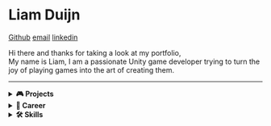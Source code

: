 # Liam Duijn  
[Github](https://github.com/LiamDCreator) [email](mailto:liamduijn@gmail.com) [linkedin](https://www.linkedin.com/in/liam-duijn-a03692296/)  

Hi there and thanks for taking a look at my portfolio,  
My name is Liam, I am a passionate Unity game developer trying to turn the joy of playing games into the art of creating them.

---

<details>
  <summary><strong>🎮 Projects</strong></summary>
  
<h2>Card Guesser                  
<a href="https://liamdcreator.itch.io/card-guesser" target="_blank">
  <img src="https://img.shields.io/badge/PLAY%20NOW-red?style=for-the-badge&logo=itch.io&logoColor=white" alt="Play Card Guesser" style="height:60px;">
</a>
</h2>
  <p>
 Card Guesser is a risk-based card game I developed in just 6 days for the Brackeys Game Jam 2025.2. The game revolves around two chests: one with a random value and one with a revealed value, both within the same range. The player’s goal is to guess which chest holds the higher value.

To influence their chances, players can use cards that either make the guess easier (at the cost of points) or harder (to gain extra points). The challenge is to survive 10 rounds while racking up the highest score possible, rewarding players who embrace risk and make bold choices.  
  </p>
   <p><strong>Theme:</strong> Risk it for the biscuit </p>
   <p><strong>Technologies:</strong> Unity, C#, GitHub, Milanote</p>
Watch this video for gameplay
</div>
     <div style="display: flex; gap: 20px; align-items: center;">

  <!-- YouTube video with thumbnail -->
  <a href="https://www.youtube.com/watch?v=GThnvnxlWlY" target="_blank">
    <img src="https://img.youtube.com/vi/GThnvnxlWlY/0.jpg" 
         alt="YouTube Video Thumbnail" 
         style="width:30%; cursor:pointer; border-radius:8px;">
  </a>

  <!-- Your custom image -->
  <a href="images/results Gamejam.jpg" target="_blank">
    <img src="images/results Gamejam.jpg" 
         alt="Game Results" 
         style="width:30%; border-radius:8px;">
  </a>

</div>
  
  <h2>A Cookie's Quest                  
    <a href="https://play.google.com/store/apps/details?id=com.liamDCreator" target="_blank">   
      <img src="https://play.google.com/intl/en_us/badges/static/images/badges/en_badge_web_generic.png" alt="Get it on Google Play" width="200">   
    </a>       
  </h2>  



    
  <p>
    A Cookie's Quest is an endless 2D arcade game developed in Unity and published on the Play Store.
    I designed and built this game as a way to complete a fully realized small-scale project, allowing me to become familiar with every stage of the game development process — from concept to release.
    Publishing the game on the Play Store was not only a way to share my creation with others, but also a meaningful test to see if my work met the standards required for public release.
  </p>

  <p><strong>Technologies:</strong> Unity, C#, GitHub, Milanote, Aseprite, Ableton 12</p>

  <p><strong>Solo project —</strong> built from concept to release. Only assets used are background and sound effects; everything else is 100% made by me.</p>  
     <p>watch this video for gameplay </p>  
    <a href="https://www.youtube.com/watch?v=zmWWd107VPU" target="_blank">
    <img src="https://img.youtube.com/vi/zmWWd107VPU/0.jpg" alt="A Cookie's Quest Video" width="480" style="max-width:100%;">
  </a>   

  <h2>Slippery Slime</h2> 




  <p>
    Slippery Slime is an endless 2D arcade game and my current project. It builds upon the foundations of <em>A Cookie's Quest</em>, but on a larger scale and with increased complexity.
    In this game, you play as a slime caught in the middle of a war between humans and monsters. Both factions actively engage each other on the battlefield, and the player must survive by navigating through the chaos — dodging, weaving, and using the environment to stay alive.
  </p>

  <p>
    The game focuses on two core elements: the player’s unique movement and the dynamic combat between factions.
    By observing enemy patterns and the flow of battle, players can identify safe zones and opportunities to maneuver.
    This encourages strategic thinking and quick reflexes, making each run unpredictable and engaging.
  </p>

  <p><strong>Technologies:</strong> Unity, C#, GitHub, Milanote, Aseprite</p>

  <p><strong>Status:</strong> Still in development</p>  
<p>Watch this video for gameplay:   </p>
   <div style="display: flex; gap: 20px; align-items: center;">

  <!-- YouTube video with thumbnail -->
  <a href="https://www.youtube.com/watch?v=xJtZG1ntgl8" target="_blank">
    <img src="https://img.youtube.com/vi/xJtZG1ntgl8/0.jpg" 
         alt="YouTube Video Thumbnail" 
         style="width:30%; cursor:pointer; border-radius:8px;">
  </a>
</div>
</details>

<details>
  <summary><strong>💼 Career</strong></summary>

  <h2>My Game Development Journey</h2>

  <p>My interest in game development began when I was 18, after I realized that games weren’t just meant to be played — they could be created. Playing games and learning about them has always been the most fun and inspiring thing for me, so I was surprised it took me that long to realize I could start making them myself.</p>

  <p>I immediately started experimenting and enrolled in the Hogeschool van Amsterdam to study game development. While I did learn the basics, I had little time for personal projects, and after 1.5 years I realized the academic route wasn’t the right fit for me. I made the decision to leave and fully focus on learning game development on my own.</p>

  <p>Along the way, I ran into common beginner pitfalls — getting stuck in tutorial hell, or trying to build games that were way too large for my skill level. Even though these struggles slowed me down at times, they taught me valuable lessons about what it actually takes to complete a game. Most importantly, they showed me how passionate I am about game development — because even after failing over and over, I still wanted to keep going.</p>

  <p>To break the cycle and improve my approach, I decided to create a complete game with the smallest possible scope. That became <em>A Cookie’s Quest</em>, a simple but finished project that helped me understand the full development pipeline from start to finish. I'm currently working on <em>Slippery Slime</em>, a more ambitious project with a higher level of complexity, and I’m excited to keep building from here.</p>

  <h2>Hogeschool van Amsterdam</h2>
  <h3>Game Development Studies</h3> 
  <p><i>2022 – 2024 (1.5 years)</i></p> 

  <p>During my time at HvA, I studied the fundamentals of game development, including programming, design, and project workflows.  
  My most valuable experiences came from collaborating in team-based projects, where I learned how to communicate effectively, divide responsibilities, and contribute to larger creative goals.</p>
</details>

<details>
  <summary><strong>🛠 Skills</strong></summary>

  <ul>
    <li><strong>Programming & Tools</strong>
      <ul>
        <li>Unity (2D)</li>
        <li>C#</li>
        <li>Git</li>
        <li>Visual Studio Code</li>
      </ul>
    </li>
    <li><strong>Art & Design</strong>
      <ul>
        <li>Game Design</li>
        <li>UI/UX</li>
      </ul>
    </li>
    <li><strong>Other</strong>
      <ul>
        <li>Publishing</li>
        <li>Closed Testing</li>
        <li>Sound Design</li>
      </ul>
    </li>
  </ul>
</details>
